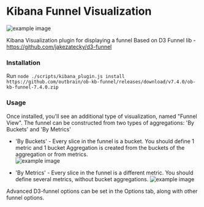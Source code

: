 # Kibana Funnel Visualization

![example image](https://raw.githubusercontent.com/outbrain/ob-kb-funnel/master/docs/image1.png)

Kibana Visualization plugin for displaying a funnel
Based on D3 Funnel lib - https://github.com/jakezatecky/d3-funnel

### Installation
Run `node ./scripts/kibana_plugin.js install https://github.com/outbrain/ob-kb-funnel/releases/download/v7.4.0/ob-kb-funnel-7.4.0.zip`

### Usage
Once installed, you'll see an additional type of visualization, named "Funnel View". 
The funnel can be constructed from two types of aggregations: 'By Buckets' and 'By Metrics'

* 'By Buckets' - Every slice in the funnel is a bucket. You should define 1 metric and 1 bucket Aggregation
is created from the buckets of the aggregation or from metrics.  
![example image](https://raw.githubusercontent.com/outbrain/ob-kb-funnel/master/docs/funnel-buckets.png)

* 'By Metrics' - Every slice in the funnel is a different metric. You should define several metrics, without bucket aggregations.
![example image](https://raw.githubusercontent.com/outbrain/ob-kb-funnel/master/docs/funnel-metrics.png)

Advanced D3-funnel options can be set in the Options tab, along with other funnel options.

